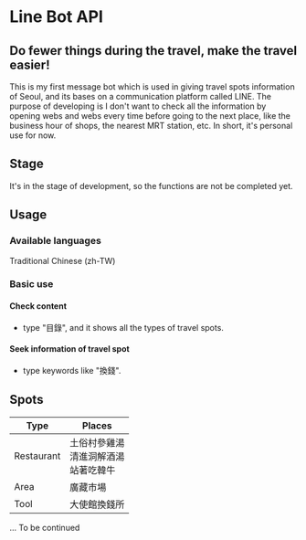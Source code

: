 # Line Bot API

## Do fewer things during the travel, make the travel easier!

This is my first message bot which is used in giving travel spots information of Seoul, and its bases on a communication platform called LINE. The purpose of developing is I don't want to check all the information by opening webs and webs every time before going to the next place, like the business hour of shops, the nearest MRT station, etc. In short, it's personal use for now.

## Stage

It's in the stage of development, so the functions are not be completed yet.

## Usage

### Available languages
Traditional Chinese (zh-TW)

### Basic use

#### Check content
- type "目錄", and it shows all the types of travel spots.

#### Seek information of travel spot
- type keywords like "換錢".

## Spots

| Type | Places |
| ---- | ------ |
| Restaurant | 土俗村參雞湯<br>清進洞解酒湯<br>站著吃韓牛|
| Area | 廣藏市場 |
| Tool | 大使館換錢所

... To be continued
